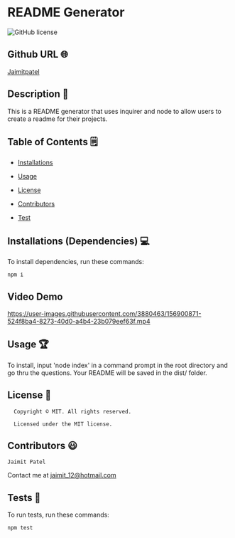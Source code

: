 # README Generator
![GitHub license](https://img.shields.io/badge/license-MIT-yellowgreen.svg)
## Github URL 🌐
[Jaimitpatel](https://github.com/Jaimitpatel/)
## Description 📝
This is a README generator that uses inquirer and node to allow users to create a readme for their projects.
## Table of Contents 🗒
* [Installations](#dependencies)
* [Usage](#usage)

* [License](#license)

* [Contributors](#contributors)
* [Test](#test)
## Installations (Dependencies) 💻
To install dependencies, run these commands:
```
npm i
```
## Video Demo
https://user-images.githubusercontent.com/3880463/156900871-524f8ba4-8273-40d0-a4b4-23b079eef63f.mp4

## Usage 🏆
To install, input 'node index' in a command prompt in the root directory and go thru the questions. Your README will be saved in the dist/ folder.
## License 📛
      Copyright © MIT. All rights reserved. 
      
      Licensed under the MIT license.
## Contributors 😃
```
Jaimit Patel
```
Contact me at jaimit_12@hotmail.com
## Tests 🧪
To run tests, run these commands:
```
npm test
```
